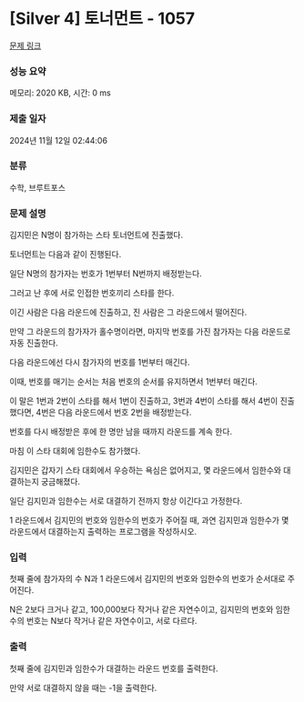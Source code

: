 # [Silver 4] 토너먼트 - 1057

[문제 링크](https://www.acmicpc.net/problem/1057)

### 성능 요약

메모리: 2020 KB, 시간: 0 ms

### 제출 일자

2024년 11월 12일 02:44:06

### 분류

수학, 브루트포스

### 문제 설명

김지민은 N명이 참가하는 스타 토너먼트에 진출했다.

토너먼트는 다음과 같이 진행된다.

일단 N명의 참가자는 번호가 1번부터 N번까지 배정받는다.

그러고 난 후에 서로 인접한 번호끼리 스타를 한다.

이긴 사람은 다음 라운드에 진출하고, 진 사람은 그 라운드에서 떨어진다.

만약 그 라운드의 참가자가 홀수명이라면, 마지막 번호를 가진 참가자는 다음 라운드로 자동 진출한다.

다음 라운드에선 다시 참가자의 번호를 1번부터 매긴다.

이때, 번호를 매기는 순서는 처음 번호의 순서를 유지하면서 1번부터 매긴다.

이 말은 1번과 2번이 스타를 해서 1번이 진출하고, 3번과 4번이 스타를 해서 4번이 진출했다면, 4번은 다음 라운드에서 번호 2번을 배정받는다.

번호를 다시 배정받은 후에 한 명만 남을 때까지 라운드를 계속 한다.

마침 이 스타 대회에 임한수도 참가했다.

김지민은 갑자기 스타 대회에서 우승하는 욕심은 없어지고, 몇 라운드에서 임한수와 대결하는지 궁금해졌다.

일단 김지민과 임한수는 서로 대결하기 전까지 항상 이긴다고 가정한다.

1 라운드에서 김지민의 번호와 임한수의 번호가 주어질 때, 과연 김지민과 임한수가 몇 라운드에서 대결하는지 출력하는 프로그램을 작성하시오.

### 입력 

첫째 줄에 참가자의 수 N과 1 라운드에서 김지민의 번호와 임한수의 번호가 순서대로 주어진다.

N은 2보다 크거나 같고, 100,000보다 작거나 같은 자연수이고, 김지민의 번호와 임한수의 번호는 N보다 작거나 같은 자연수이고, 서로 다르다.

### 출력 

첫째 줄에 김지민과 임한수가 대결하는 라운드 번호를 출력한다.

만약 서로 대결하지 않을 때는 -1을 출력한다.